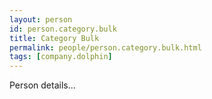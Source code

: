 ```yaml
---
layout: person
id: person.category.bulk
title: Category Bulk
permalink: people/person.category.bulk.html
tags: [company.dolphin]
---
```


Person details...